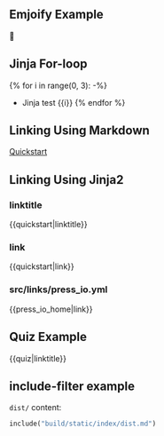 ## Emjoify Example

:muscle:

## Jinja For-loop

{% for i in range(0, 3): -%}
- Jinja test {{i}}
{% endfor %}

## Linking Using Markdown

[Quickstart](quickstart.md)

## Linking Using Jinja2

### linktitle
{{quickstart|linktitle}}

### link
{{quickstart|link}}

### src/links/press_io.yml

{{press_io_home|link}}

## Quiz Example
{{quiz|linktitle}}

## include-filter example

`dist/` content:

```python
include("build/static/index/dist.md")
```
